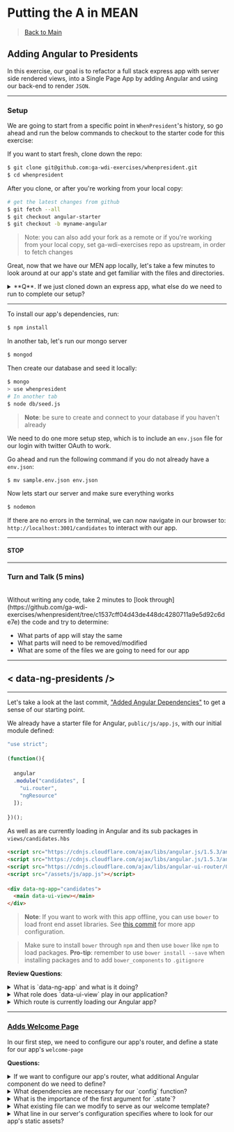 # Putting the A in MEAN

> [Back to Main](readme.md)

## Adding Angular to Presidents

In this exercise, our goal is to refactor a full stack express app with server side rendered views, into a Single Page App by adding Angular and using our back-end to render `JSON`.

---

### Setup

We are going to start from a specific point in `WhenPresident`'s history, so go ahead and run the below commands to checkout to the starter code for this exercise:

If you want to start fresh, clone down the repo:
```bash
$ git clone git@github.com:ga-wdi-exercises/whenpresident.git
$ cd whenpresident
```
After you clone, or after you're working from your local copy:

```bash
# get the latest changes from github
$ git fetch --all
$ git checkout angular-starter
$ git checkout -b myname-angular
```
> Note: you can also add your fork as a remote or if you're working from your local copy, set ga-wdi-exercises repo as upstream, in order to fetch changes

Great, now that we have our MEN app locally, let's take a few minutes to look around at our app's state and get familiar with the files and directories.

<details>
<summary>
**Q**. If we just cloned down an express app, what else do we need to run to complete our setup?
</summary>
<br>
```
We need to install our dependencies, and configure our database locally
 ```
</details>

---

To install our app's dependencies, run:

```bash
$ npm install
```

In another tab, let's run our mongo server
```bash
$ mongod
```

Then create our database and seed it locally:

```bash
$ mongo
> use whenpresident
# In another tab
$ node db/seed.js
```

> **Note**: be sure to create and connect to your database if you haven't already

We need to do one more setup step, which is to include an `env.json` file for our login with twitter OAuth to work.

Go ahead and run the following command if you do not already have a `env.json`:

```bash
$ mv sample.env.json env.json
```

Now lets start our server and make sure everything works

```bash
$ nodemon
```

If there are no errors in the terminal, we can now navigate in our browser to: `http://localhost:3001/candidates` to interact with our app.

---

#### STOP

---

### Turn and Talk (5 mins)
<br>
Without writing any code, take 2 minutes to [look through](https://github.com/ga-wdi-exercises/whenpresident/tree/c1537cff04d43de448dc4280711a9e5d92c6de7e) the code and try to determine:

- What parts of app will stay the same
- What parts will need to be removed/modified
- What are some of the files we are going to need for our app

---

## **< data-ng-presidents />**

---

Let's take a look at the last commit, ["Added Angular Dependencies"](https://github.com/ga-wdi-exercises/whenpresident/commit/c1537cff04d43de448dc4280711a9e5d92c6de7e) to get a sense of our starting point.

We already have a starter file for Angular, `public/js/app.js`, with our initial module defined:

```js
"use strict";

(function(){

  angular
  .module("candidates", [
    "ui.router",
    "ngResource"
  ]);

})();
```

As well as are currently loading in Angular and its sub packages in `views/candidates.hbs`

```html
<script src="https://cdnjs.cloudflare.com/ajax/libs/angular.js/1.5.3/angular.min.js"></script>
<script src="https://cdnjs.cloudflare.com/ajax/libs/angular.js/1.5.3/angular-resource.min.js"></script>
<script src="https://cdnjs.cloudflare.com/ajax/libs/angular-ui-router/0.2.18/angular-ui-router.min.js"></script>
<script src="/assets/js/app.js"></script>

<div data-ng-app="candidates">
  <main data-ui-view></main>
</div>
```

> **Note**: If you want to work with this app offline, you can use `bower` to load front end asset libraries. See [this commit](https://github.com/ga-wdi-exercises/whenpresident/commit/656343c9db904aca407d9e7aa5caf7945277ea53) for more app configuration.

> Make sure to install `bower` through `npm` and then use `bower` like `npm` to load packages. **Pro-tip**: remember to use `bower install --save` when installing packages and to add `bower_components` to `.gitignore`

**Review Questions**:

<!-- Q: ng-app  -->
<details>
<summary>
 What is `data-ng-app` and what is it doing?</summary>
<br>
```
data-ng-app is a directive that initializes our angular-app
 ```
<br>
<br>
</details>

<!-- Q: ui-view  -->
<details>
<summary>
 What role does `data-ui-view` play in our application?
</summary>
<br>
```
data-ui-view is the placeholder for where all of our angular rendered html templates will go
 ```
 <br>
 <br>
</details>

<!-- Q: root route  -->
<details>
<summary>
 Which route is currently loading our Angular app?
</summary>
<br>
```
Our root route, "/"
 ```
<br>
<br>
</details>

---

### [Adds Welcome Page](https://github.com/ga-wdi-exercises/whenpresident/commit/d56558786fecd844747fcba1f19f501f71ce73d5)

In our first step, we need to configure our app's router, and define a state for our app's `welcome-page`

**Questions:**
<!-- Q: What other component do we need to define   -->
<details>
<summary>
 If we want to configure our app's router, what additional Angular component do we need to define?
</summary>
<br>
```
.config
```
<br>
<br>
</details>

<!-- Q: What dependencies are necessary for our config function   -->
<details>
<summary>
 What dependencies are necessary for our `config` function?
</summary>
<br>
```
$stateProvider and a Router function
```
<br>
<br>
</details>

<!-- Q: What is the importance of the first argument for .state? -->
<details>
<summary>
 What is the importance of the first argument for `.state`?
</summary>
<br>
```
The first argument is the name for our state, in this case "welcome"
```
<br>
<br>
</details>

<!-- Q: View template  -->
<details>
<summary>
 What existing file can we modify to serve as our welcome template?
</summary>
<br>
```
views/app-welcome.hbs --> public/html/candidates-welcome.html
```
<br>
<br>
</details>

<!-- Q: Public Assets  -->
<details>
<summary>
 What line in our server's configuration specifies where to look for our app's static assets?
</summary>
<br>
```
app.use("/assets", express.static("public"));

```
<br>
<br>
</details>

<br>
![Welcome-Page-Diff](./images/added-welcome-page.png)

---

### (You-Do) [Adds Index Route](https://github.com/ga-wdi-exercises/whenpresident/commit/bfc9247278d8007cf8f1704dc93a3517eaa6d8f0)

**Steps**:
- Define a new state for "index"
- Modify an existing file to be the template rendered at that state
- Add a link to your "index" state in your welcome page

<!-- Index Route Commit Diff  -->
<details>
<summary>
**Hint**: If you are having a tough time getting started, take a peek at the commit diff
</summary>
<br>
![Adds Index Route Commit Diff](./images/adds-index-route1.png)
<br>
<br>
</details>

<br>
**Bonus**:
- Create and define a controller for your index state
- Try populating your view with some hard coded data, don't worry about connecting to our DB just yet

---

## Break (10 mins)

---

### [Makes API Routes for Candidates](https://github.com/ga-wdi-exercises/whenpresident/commit/677b59be5287a70354fd4872e13fd069ed973fe8)

Alright, let's review a little bit about what we want to accomplish when building out the Angular side of our application.  

So far, we still are using express to serve at least one server-side rendered view, that loads and initializes our Angular app. From there, Angular takes over the view templating and routing throughout our SPA. Also, eventually we want our front-end to be able to sync with our back-end in order to persist data throughout our app.

> How can we do this?

<!-- BE comparison to Rails  -->
<details>
<summary>
**Q**: How did we do this in Rails?
</summary>
<br>
```
By building out our own API, then making ajax requests from the front-end to our API endpoints in order to keep the data in sync.
```
<br>
<br>
</details>

<br>
We need to do exactly this kind of thing with our MEAN app: we need to setup our back-end to have routes that serve JSON.

**Questions**:

<!-- Q: api namespace  -->
<details>
<summary>
Why might it be a good idea to namespace our back-end routes under `api`?
</summary>
<br>
```
To avoid confusion between routes meant to serve html, and routes whose purpose it is to render our app's data as JSON
```
<br>
<br>
</details>

<!-- Q: Delete response  -->
<details>
<summary>
What is the significance of the response for our `delete` request?
</summary>
<br>
```
To provide a clue to the client that the request went through, and the delete was processed
```
<br>
<br>
</details>

<!-- Q: Update response  -->
<details>
<summary>
What is returned from our `put` request?
</summary>
<br>
```
A JSON object with our updated candidate's info!
```
<br>
<br>
</details>

<br>
In `index.js`: Candidates `Index` and `Show` Routes:
![Index-and-Show-Api-Routes](./images/make-api-routes1.png)

> **Note**: no need to worry about the route for "/logout" (lines 64-69 above)

In `index.js`: Candidates `Delete` and `Update` Routes:
![Delete-and-Update-Api-Routes](./images/make-api-routes2.png)

---

### (You-Do) [Adds Candidate Factory and Connect Index Controller to DB](https://github.com/ga-wdi-exercises/whenpresident/commit/9f36a80f55e8fe613d39bbda85849e975f32d5a9)

Great now that we have our back-end all setup to support requests from the front-end that will return JSON, let's add our Angular component that will allow us to fetch all that data.

<!-- Q: Angular Factory  -->
<details>
<summary>
**Q**. What Angular component do we need to setup in order to get data from our API?
</summary>
<br>
<center>
```
A factory for candidates
```
</center>

</details>

<br>
Go ahead and follow the outlined steps to add our app's Index functionality for candidates:

**Steps**:

- Create and define a new "Candidate" factory
- Pass your factory as an argument to the index controller and use it to fetch all candidates
- Replace any references to hard-coded data with data from your DB, and display relevant information about each Candidate in the view

<!-- Candidate Factory and Index Controller Commit Diff  -->
<details>
<summary>
**Hint**: If you are having a tough time getting started, take a peek at the commit diff
</summary>
<br>
<!-- Factory and Controller -->
`public/js/app.js`
![Adds-Candidate-Factory-and-Index-Controller](./images/candidates-factory-and-index-controller1.png)
<!-- Candidates Index View -->
`public/html/candidates-index.html`
![Adds-Candidate-Factory-and-Index-Controller](./images/make-candidates-factory-and-index-controller2.png)
<br>
<br>
</details>

---

### [Adds HTML5 Mode](https://github.com/ga-wdi-exercises/whenpresident/commit/915bcc840a4b8e8956ade78c6833f130cb460c78)

Next up, we need to configure our app to be a true HTML5 SPA. Part of this process involves cleaning up our url and getting rid of those pesky `#` signs.

**Questions**:

<!-- Q. Root Route  -->
<details>
<summary>
 What does changing the root route definition to `("/*")` do and why is it important for our app?
</summary>
<br>
```
We add the wildcard to our route, the `*`, so that all combinations of routes hit via the url manually will trigger our Angular SPA and allow us to use Angular's `html5Mode` to take over routing
```
<br>
<br>
</details>

<!-- Q. Base Href  -->
<details>
<summary>
 What is the purpose of adding `base href`?
</summary>
<br>
```
Adding the `base href` tag tells our app the base location from which links on a page should be made
```
<br>
<br>
</details>

<br>  
In `index.js`: change our app's root route
![Change Root Url ](./images/adds-html5-mode1.png)

In `public/js/app.js`: turn on HTML5 mode
![Change Root Url ](./images/adds-html5-mode2.png)

In `views/layout-main.hbs`: add our app's base ref
![Change Root Url ](./images/adds-html5-mode3.png)

> For further reading: checkout [this link](https://github.com/ga-wdi-lessons/angular-routing#locationprovider) to the `$locationProvider` section in the `uiRouter` class

---

### [Adds Redirect to Root Route](https://github.com/ga-wdi-exercises/whenpresident/commit/a8111764bbb0641bd2f26b33932f85256a731c63)

Continuing with the work with our app's routes, we need a way to redirect any request not defined in our app's states to a default state

**Questions**:

<!-- Q. $urlRouterProvider.otherwise -->
<details>
<summary>
 What is the importance of the argument to `$urlRouterProvider.otherwise`?
</summary>
<br>
```
The url to redirect to if any request does not match our app's defined states
```
<br>
<br>
</details>

<!-- Q. $urlRouterProvider.otherwise -->
<details>
<summary>
  If you had to guess, when is `$urlRouterProvider` activated?
</summary>
<br>
```
$urlRouterProvider is activated any time a state transition is made
```
<br>
<br>
</details>

<br>

![adds-redirect-to-root-route](./images/adds-redirect-to-root-route.png)

---

### (You-Do) [Adds Show Route](https://github.com/ga-wdi-exercises/whenpresident/commit/48cf115b7847c8d1601aeff2a23cc5cd0ad7fb5a)

Now that our app is behaving more like a SPA, let's add support for the Show Route by defining another state.

**Steps**:

- Create a new state definition for `show`
-  Delete `views/candidates-show.hbs` and create a template to be rendered when we are at our `show` state
- Define a new controller for `show`, make the appropriate query and display the correct data in the view

**Bonus**:

- In your server-side root route definition, query through all the documents for candidates to define a `isCurrentUser` property that should only be true for the signed in user
- Use the `isCurrentUser` field to hide / show appropriate content if the current user is the candidate
  - Create the UI component to add a position to a candidate

In `index.js`: We set the value for `isCurrentUser` for all candidates
![Adds Show Route 1](./images/adds-show-route1.png)
> **Note**: `.lean()` is a method that takes a mongoose object and returns a json object. `.exec()` is necessary to run whenever you use `.lean`

In `public/html/candidates-show.html`: We need to add a `show` view to display information about a candidate
![Adds Show Route 2](./images/adds-show-route2.png)

> **Note**: Don't worry about the logic in the view with`isCurrentUser`, or supporting the ability to add positions just yet

In `public/js/app.js`: We need to define a new state, controller, template, and support the query for show
![Adds Show Route 3](./images/adds-show-route3.png)

Finally, we can delete our `views/candidates-show.hbs` file since Angular will be handling our show view from here on out.
![Adds Show Route 4](./images/adds-show-route4.png)

---

### [Adds Candidate Update](https://github.com/ga-wdi-exercises/whenpresident/commit/c9961f23086850fcd45beb85cd375f7c714d8f35)

Moving onto the U in CRUD, let's build out our app's update functionality.

<!-- NHO: demo the importance of body parser via postman  -->

**Questions**:

<!-- Q: body-parser  -->
<details>
<summary>
 What role does `body-parser` play in our application?
</summary>
<br>
```
Body-Parser is necessary middleware that allows us to access the body of post requests from ajax requests and html form submissions. In our app, we use to parse the request's body as JSON.
 ```
 <br>
 <br>
</details>

<!-- Q: two-way data-binding  -->
<details>
<summary>
 What is two-way data-binding in Angular?
</summary>
<br>
```
Two-way data-binding in Angular apps is the automatic synchronization of data between the model and view components via viewmodels.
 ```
 <br>
 <br>
</details>

<br>

![Adds Update Commit Diff](./images/adds-update.png)

---

### (You-Do) [Adds Candidate Delete](https://github.com/ga-wdi-exercises/whenpresident/commit/331e2649984ef7879796fb766b9322c0a700e8e9)

As we put some of the finishing touches on our app, let's add the functionality so a candidate can "concede".

**Steps**:

- Modify the "concede" button in `candiates-show.html` to run an `update` method on click
- Define an `update` method in your `candShowCtrl` in `app.js`
- Add `$window` as a dependency to your `candShowCtrl` and make sure to pass it into your function
- Replace `$window.location` with the root route to trigger a page reload

<!-- Delete Commit Diff -->
<details>
<summary>
 **Hint**: If you're having trouble getting started, take a peek at the commit diff
</summary>
<br>
![Adds Candidate Delete](./images/adds-candidate-delete.png)
 <br>
 <br>
</details>

<br>

Great, now we have completed full CRUD for `candidates` in our MEAN app.

**If we have time**, we have a few more steps to build out the rest of our app's desired features:

---

## **(Bonus)** CRD for Positions
<br>
**[Can Add a New Position](https://github.com/ga-wdi-exercises/whenpresident/commit/d3374a15b00e4a71ad7104c2b2f12178a01895d0)**

**[Can Delete Positions](https://github.com/ga-wdi-exercises/whenpresident/commit/c989c50eab587766456eae349acf3e71a6e6ed49)**

---

## **(Double Bonus)** Add User Endorsements
<br>
**[Adds Endorsement Schema](https://github.com/ga-wdi-exercises/whenpresident/commit/607b73e592d7b7523cd966950bc4def4d752a009)**

**[Adds Endorsements](https://github.com/ga-wdi-exercises/whenpresident/commit/69044912daca740e4379b818813ff84fc0807dee)**

**[Can Endorse a Candidate Only Once](https://github.com/ga-wdi-exercises/whenpresident/commit/6885aed6efa59aefe1820003d9be8ea34898c10d)**

---
> [Back to Main](readme.md)
